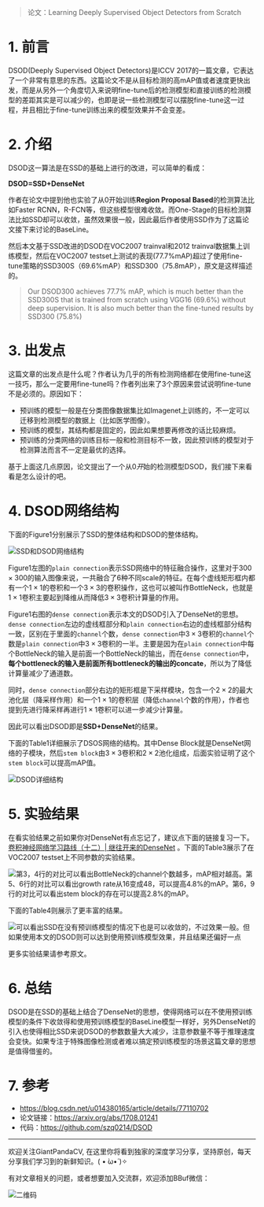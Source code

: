 > 论文：Learning Deeply Supervised Object Detectors from Scratch 

# 1. 前言
DSOD(Deeply Supervised Object Detectors)是ICCV 2017的一篇文章，它表达了一个非常有意思的东西。这篇论文不是从目标检测的高mAP值或者速度更快出发，而是从另外一个角度切入来说明fine-tune后的检测模型和直接训练的检测模型的差距其实是可以减少的，也即是说一些检测模型可以摆脱fine-tune这一过程，并且相比于fine-tune训练出来的模型效果并不会变差。

# 2. 介绍
DSOD这一算法是在SSD的基础上进行的改进，可以简单的看成：

**DSOD=SSD+DenseNet**

作者在论文中提到他也实验了从$0$开始训练**Region Proposal Based**的检测算法比如Faster RCNN，R-FCN等，但这些模型很难收敛。而One-Stage的目标检测算法比如SSD却可以收敛，虽然效果很一般，因此最后作者使用SSD作为了这篇论文接下来讨论的BaseLine。

然后本文基于SSD改进的DSOD在VOC2007 trainval和2012 trainval数据集上训练模型，然后在VOC2007 testset上测试的表现(77.7%mAP)超过了使用fine-tune策略的SSD300S（69.6%mAP）和SSD300（75.8mAP），原文是这样描述的。
> Our DSOD300 achieves 77.7% mAP, which is much better than the SSD300S that is trained from scratch using VGG16 (69.6%) without deep supervision. It is also much better than the fine-tuned results by SSD300 (75.8%)


# 3. 出发点
这篇文章的出发点是什么呢？作者认为几乎的所有检测网络都在使用fine-tune这一技巧，那么一定要用fine-tune吗？作者列出来了3个原因来尝试说明fine-tune不是必须的。原因如下：
- 预训练的模型一般是在分类图像数据集比如Imagenet上训练的，不一定可以迁移到检测模型的数据上（比如医学图像）。
- 预训练的模型，其结构都是固定的，因此如果想要再修改的话比较麻烦。
- 预训练的分类网络的训练目标一般和检测目标不一致，因此预训练的模型对于检测算法而言不一定是最优的选择。

基于上面这几点原因，论文提出了一个从$0开$始的检测模型DSOD，我们接下来看看是怎么设计的吧。

# 4. DSOD网络结构

下面的Figure1分别展示了SSD的整体结构和DSOD的整体结构。

![SSD和DSOD网络结构](https://img-blog.csdnimg.cn/20200329191909856.png?x-oss-process=image/watermark,type_ZmFuZ3poZW5naGVpdGk,shadow_10,text_aHR0cHM6Ly9ibG9nLmNzZG4ubmV0L2p1c3Rfc29ydA==,size_16,color_FFFFFF,t_70)

Figure1左图的`plain connection`表示SSD网络中的特征融合操作，这里对于$300\times 300$的输入图像来说，一共融合了$6$种不同scale的特征。在每个虚线矩形框内都有一个$1\times 1$的卷积和一个$3\times 3$的卷积操作，这也可以被叫作BottleNeck，也就是$1\times 1$卷积主要起到降维从而降低$3\times 3$卷积计算量的作用。

Figure1右图的`dense connection`表示本文的DSOD引入了DenseNet的思想。`dense connection`左边的虚线框部分和`plain connection`右边的虚线框部分结构一致，区别在于里面的`channel`个数，`dense connection`中$3\times 3$卷积的`channel`个数是`plain connection`中$3\times 3$卷积的一半。主要是因为在`plain connection`中每个BottleNeck的输入是前面一个BottleNeck的输出，而在`dense connection`中，**每个bottleneck的输入是前面所有bottleneck的输出的concate**，所以为了降低计算量减少了通道数。

同时，`dense connection`部分右边的矩形框是下采样模块，包含一个$2\times 2$的最大池化层（降采样作用）和一个$1\times 1$的卷积层（降低`channel`个数的作用），作者也提到先进行降采样再进行$1\times 1$卷积可以进一步减少计算量。

因此可以看出DSOD即是**SSD+DenseNet**的结果。

下面的Table1详细展示了DSOS网络的结构。其中Dense Block就是DenseNet网络的子模块，然后`stem block`由$3\times 3$卷积和$2\times 2$池化组成，后面实验证明了这个`stem block`可以提高mAP值。

![DSOD详细结构](https://img-blog.csdnimg.cn/20200329193308666.png?x-oss-process=image/watermark,type_ZmFuZ3poZW5naGVpdGk,shadow_10,text_aHR0cHM6Ly9ibG9nLmNzZG4ubmV0L2p1c3Rfc29ydA==,size_16,color_FFFFFF,t_70)

# 5. 实验结果
在看实验结果之前如果你对DenseNet有点忘记了，建议点下面的链接复习一下。[卷积神经网络学习路线（十二）| 继往开来的DenseNet](https://mp.weixin.qq.com/s/UP_OhkKiIwTSgkrqcEvL5g) 。下面的Table3展示了在VOC2007 testset上不同参数的实验结果。

![第3，4行的对比可以看出BottleNeck的channel个数越多，mAP相对越高。第5、6行的对比可以看出growth rate从16变成48，可以提高4.8%的mAP。第6，9行的对比可以看出stem block的存在可以提高2.8%的mAP。](https://img-blog.csdnimg.cn/20200329212010248.png?x-oss-process=image/watermark,type_ZmFuZ3poZW5naGVpdGk,shadow_10,text_aHR0cHM6Ly9ibG9nLmNzZG4ubmV0L2p1c3Rfc29ydA==,size_16,color_FFFFFF,t_70)

下面的Table4则展示了更丰富的结果。

![可以看出SSD在没有预训练模型的情况下也是可以收敛的，不过效果一般。但如果使用本文的DSOD则可以达到使用预训练模型效果，并且结果还偏好一点](https://img-blog.csdnimg.cn/20200329212937392.png?x-oss-process=image/watermark,type_ZmFuZ3poZW5naGVpdGk,shadow_10,text_aHR0cHM6Ly9ibG9nLmNzZG4ubmV0L2p1c3Rfc29ydA==,size_16,color_FFFFFF,t_70)

更多实验结果请参考原文。

# 6. 总结
DSOD是在SSD的基础上结合了DenseNet的思想，使得网络可以在不使用预训练模型的条件下收敛得和使用预训练模型的BaseLine模型一样好，另外DenseNet的引入也使得相比SSD来说DSOD的参数数量大大减少，注意参数量不等于推理速度会变快。如果专注于特殊图像检测或者难以搞定预训练模型的场景这篇文章的思想是值得借鉴的。

# 7. 参考
- https://blog.csdn.net/u014380165/article/details/77110702
- 论文链接：https://arxiv.org/abs/1708.01241
- 代码：https://github.com/szq0214/DSOD

---------------------------------------------------------------------------

欢迎关注GiantPandaCV, 在这里你将看到独家的深度学习分享，坚持原创，每天分享我们学习到的新鲜知识。( • ̀ω•́ )✧

有对文章相关的问题，或者想要加入交流群，欢迎添加BBuf微信：

![二维码](https://img-blog.csdnimg.cn/20200110234905879.png?x-oss-process=image/watermark,type_ZmFuZ3poZW5naGVpdGk,shadow_10,text_aHR0cHM6Ly9ibG9nLmNzZG4ubmV0L2p1c3Rfc29ydA==,size_16,color_FFFFFF,t_70)